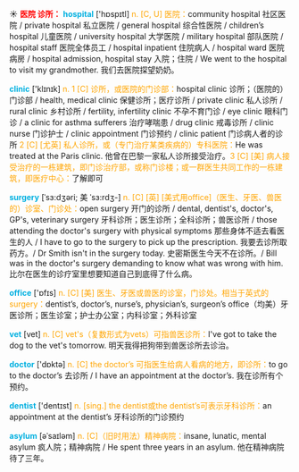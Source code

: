 ☀ <font color="red">**医院 诊所：**</font>
<font color="sky blue">**hospital**</font> ['hɒspɪtl] 
<font color="orange">n. [C, U] 医院：</font>community hospital 社区医院 / private hospital 私立医院 / general hospital 综合性医院 / children’s hospital 儿童医院 / university hospital 大学医院 / military hospital 部队医院 / hospital staff 医院全体员工 / hospital inpatient 住院病人 / hospital ward 医院病房 / hospital admission, hospital stay 入院；住院 / We went to the hospital to visit my grandmother. 我们去医院探望奶奶。

<font color="sky blue">**clinic**</font> ['klɪnɪk] 
<font color="orange">n. 1 [C] 诊所，或医院的门诊部：</font>hospital clinic 诊所；（医院的）门诊部 / health, medical clinic 保健诊所；医疗诊所 / private clinic 私人诊所 / rural clinic 乡村诊所 / fertility, infertility clinic 不孕不育门诊 / eye clinic 眼科门诊 / a clinic for asthma sufferers 治疗哮喘患 / drug clinic 戒毒诊所 / clinic nurse 门诊护士 / clinic appointment 门诊预约 / clinic patient 门诊病人者的诊所 <font color="orange">2 [C] [尤英] 私人诊所，或（专门治疗某类疾病的）专科医院：</font>He was treated at the Paris clinic. 他曾在巴黎一家私人诊所接受治疗。<font color="orange">3 [C] [美] 病人接受治疗的一栋建筑，即门诊治疗部，或称门诊楼；或一群医生共同工作的一栋建筑，即医疗中心：</font>了解即可
           
<font color="sky blue">**surgery**</font> [ˈsɜ:dʒəri; 美 ˈsɜ:rdʒ-]
<font color="orange">n. [C] [英] [美式用office]（医生、牙医、兽医的）诊室、门诊处：</font>open surgery 开门的诊所 / dental, dentist's, doctor's, GP's, veterinary surgery 牙科诊所；医生诊所；全科诊所；兽医诊所 / those attending the doctor's surgery with physical symptoms 那些身体不适去看医生的人 / I have to go to the surgery to pick up the prescription. 我要去诊所取药方。/ Dr Smith isn't in the surgery today. 史密斯医生今天不在诊所。/ Bill was in the doctor's surgery demanding to know what was wrong with him. 比尔在医生的诊疗室里想要知道自己到底得了什么病。

<font color="sky blue">**office**</font> ['ɒfɪs] 
<font color="orange">n. [C] [美] 医生、牙医或兽医的诊室，门诊处。相当于英式的surgery：</font>dentist’s, doctor’s, nurse’s, physician’s, surgeon’s office（均美）牙医诊所；医生诊室；护士办公室；内科诊室；外科诊室
           
<font color="sky blue">**vet**</font> [vet]
<font color="orange">n. [C] vet's（复数形式为vets）可指兽医诊所：</font>I've got to take the dog to the vet's tomorrow. 明天我得把狗带到兽医诊所去诊治。

<font color="sky blue">**doctor**</font> ['dɒktə] 
<font color="orange">n. [C] the doctor’s 可指医生给病人看病的地方，即诊所：</font>to go to the doctor’s 去诊所 / I have an appointment at the doctor’s. 我在诊所有个预约。

<font color="sky blue">**dentist**</font> ['dentɪst] 
<font color="orange">n. [sing.] the dentist或the dentist’s可表示牙科诊所：</font>an appointment at the dentist’s 牙科诊所的门诊预约
        
<font color="sky blue">**asylum**</font> [əˈsaɪləm]
<font color="orange">n. [C]（旧时用法）精神病院：</font>insane, lunatic, mental asylum 疯人院；精神病院 / He spent three years in an asylum. 他在精神病院待了三年。
